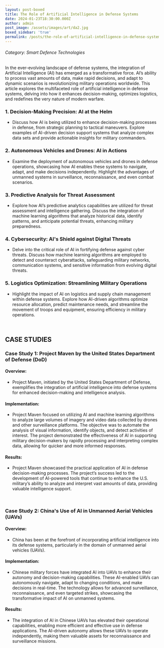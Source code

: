 ```yaml
---
layout: post-boxed
title: The Role of Artificial Intelligence in Defense Systems
date: 2024-01-23T18:30:00.000Z
author: admin
post_image: /assets/images/art/da2.jpg
boxed_sidebar: 'true'
permalink: /posts/the-role-of-artificial-intelligence-in-defense-systems
---
```


###### Category: Smart Defence Technologies

In the ever-evolving landscape of defense systems, the integration of Artificial Intelligence (AI) has emerged as a transformative force. AI’s ability to process vast amounts of data, make rapid decisions, and adapt to dynamic scenarios is revolutionizing military operations worldwide. This article explores the multifaceted role of artificial intelligence in defense systems, delving into how it enhances decision-making, optimizes logistics, and redefines the very nature of modern warfare.

### 1. Decision-Making Precision: AI at the Helm

* Discuss how AI is being utilized to enhance decision-making processes in defense, from strategic planning to tactical maneuvers. Explore examples of AI-driven decision support systems that analyze complex data sets and provide actionable insights for military commanders.

### 2. Autonomous Vehicles and Drones: AI in Actions

* Examine the deployment of autonomous vehicles and drones in defense operations, showcasing how AI enables these systems to navigate, adapt, and make decisions independently. Highlight the advantages of unmanned systems in surveillance, reconnaissance, and even combat scenarios.

### 3. Predictive Analysis for Threat Assessment

* Explore how AI’s predictive analytics capabilities are utilized for threat assessment and intelligence gathering. Discuss the integration of machine learning algorithms that analyze historical data, identify patterns, and anticipate potential threats, enhancing military preparedness.

### 4. Cybersecurity: AI's Shield against Digital Threats

* Delve into the critical role of AI in fortifying defense against cyber threats. Discuss how machine learning algorithms are employed to detect and counteract cyberattacks, safeguarding military networks, communication systems, and sensitive information from evolving digital threats.

### 5. Logistics Optimization: Streamlining Military Operations

* Highlight the impact of AI on logistics and supply chain management within defense systems. Explore how AI-driven algorithms optimize resource allocation, predict maintenance needs, and streamline the movement of troops and equipment, ensuring efficiency in military operations.

<br>

## CASE STUDIES

### Case Study 1: Project Maven by the United States Department of Defense (DoD)

#### Overview:

* Project Maven, initiated by the United States Department of Defense, exemplifies the integration of artificial intelligence into defense systems for enhanced decision-making and intelligence analysis.

#### Implementation:

* Project Maven focused on utilizing AI and machine learning algorithms to analyze large volumes of imagery and video data collected by drones and other surveillance platforms. The objective was to automate the analysis of visual information, identify objects, and detect activities of interest. The project demonstrated the effectiveness of AI in supporting military decision-makers by rapidly processing and interpreting complex data, allowing for quicker and more informed responses.

#### Results:

* Project Maven showcased the practical application of AI in defense decision-making processes. The project’s success led to the development of AI-powered tools that continue to enhance the U.S. military’s ability to analyze and interpret vast amounts of data, providing valuable intelligence support.

<br>

### Case Study 2: China's Use of AI in Unmanned Aerial Vehicles (UAVs)

#### Overview:

* China has been at the forefront of incorporating artificial intelligence into its defense systems, particularly in the domain of unmanned aerial vehicles (UAVs).

#### Implementation:

* Chinese military forces have integrated AI into UAVs to enhance their autonomy and decision-making capabilities. These AI-enabled UAVs can autonomously navigate, adapt to changing conditions, and make decisions in real-time. The technology allows for advanced surveillance, reconnaissance, and even targeted strikes, showcasing the transformative impact of AI on unmanned systems.

#### Results:

* The integration of AI in Chinese UAVs has elevated their operational capabilities, enabling more efficient and effective use in defense applications. The AI-driven autonomy allows these UAVs to operate independently, making them valuable assets for reconnaissance and surveillance missions.

